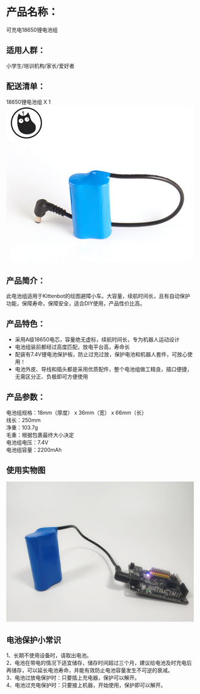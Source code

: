 # 产品名称：   
可充电18650锂电池组   

## 适用人群：   
小学生/培训机构/家长/爱好者   

## 配送清单：   
18650锂电池组 X 1   
![](./chicun/电池组.png)   

## 产品简介：   
此电池组适用于Kittenbot的绘图避障小车。大容量，续航时间长，且有自动保护功能，保障寿命，保障安全，适合DIY使用，产品性价比高。   

## 产品特色：   
- 采用A级18650电芯，容量绝无虚标，续航时间长，专为机器人运动设计   
- 电池组装前都经过高度匹配，放电平台高，寿命长   
- 配装有7.4V锂电池保护板，防止过充过放，保护电池和机器人套件，可放心使用！   
- 电池外皮、导线和插头都是采用优质配件，整个电池组做工精良，插口便捷，无需区分正、负极即可方便使用   


## 产品参数：   
电池组规格：18mm（厚度） x 36mm（宽） x 66mm（长）   
线长：250mm   
净重：103.7g   
毛重：根据包裹最终大小决定   
电池组电压：7.4V   
电池组容量：2200mAh   

## 使用实物图   
![](./chicun/电池组使用.png)   

## 电池保护小常识   
1、长期不使用设备时，请取出电池。   
2、电池在带电的情况下适宜储存，储存时间超过三个月，建议给电池及时充电后再储存，可以延长电池寿命，并能有效防止电池容量发生不可逆的衰减。   
3、电池过放电保护时：只要插上充电器，保护可以解开。   
4、电池过充电保护时：只要接上机器，开始使用，保护即可以解开。   
